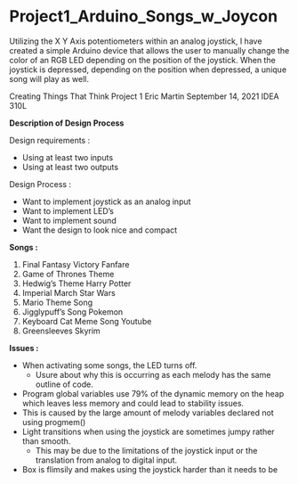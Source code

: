 # Project1_Arduino_Songs_w_Joycon

Utilizing the X Y Axis potentiometers within an analog joystick, I have created a simple Arduino device that allows the user to manually change the color of an RGB LED depending on the position of the joystick. When the joystick is depressed, depending on the position when depressed, a unique song will play as well.



Creating Things That Think
Project 1
Eric Martin
September 14, 2021
IDEA 310L

**Description of Design Process**

Design requirements :
- Using at least two inputs
- Using at least two outputs

Design Process :
- Want to implement joystick as an analog input
- Want to implement LED’s
- Want to implement sound
- Want the design to look nice and compact


**Songs :**
1. Final Fantasy Victory Fanfare
2. Game of Thrones Theme
3. Hedwig’s Theme Harry Potter
4. Imperial March Star Wars
5. Mario Theme Song
6. Jigglypuff’s Song Pokemon
7. Keyboard Cat Meme Song Youtube
8. Greensleeves Skyrim

**Issues :**
- When activating some songs, the LED turns off.
  - Usure about why this is occurring as each melody has the same outline of code.
 - Program global variables use 79% of the dynamic memory on the heap which leaves less memory and could lead to stability issues.
  - This is caused by the large amount of melody variables declared not using progmem()
- Light transitions when using the joystick are sometimes jumpy rather than smooth.
  - This may be due to the limitations of the joystick input or the translation from analog to digital input.
- Box is flimsily and makes using the joystick harder than it needs to be
